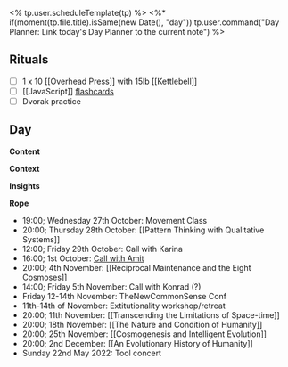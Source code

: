 <% tp.user.scheduleTemplate(tp) %>
<%* if(moment(tp.file.title).isSame(new Date(), "day")) tp.user.command("Day Planner: Link today's Day Planner to the current note") %>

## Rituals
- [ ] 1 x 10 [[Overhead Press]] with 15lb [[Kettlebell]]
- [ ] [[JavaScript]] [flashcards](https://flash.learnprogramming.online/home)
- [ ] Dvorak practice

## Day
**Content**

**Context**

**Insights**

**Rope**
- 19:00; Wednesday 27th October: Movement Class
- 20:00; Thursday 28th October: [[Pattern Thinking with Qualitative Systems]]
- 12:00; Friday 29th October: Call with Karina
- 16:00; 1st October: [Call with Amit](https://zoom.us/j/96475798664?pwd=QjlDYjNHN3RBNzdnWGpuNVI5OGtEQT09)
- 20:00; 4th November: [[Reciprocal Maintenance and the Eight Cosmoses]]
- 14:00; Friday 5th November: Call with Konrad (?)
- Friday 12-14th November: TheNewCommonSense Conf
- 11th-14th of November: Extitutionality workshop/retreat
- 20:00; 11th November: [[Transcending the Limitations of Space-time]]
- 20:00; 18th November: [[The Nature and Condition of Humanity]]
- 20:00; 25th November: [[Cosmogenesis and Intelligent Evolution]]
- 20:00; 2nd December: [[An Evolutionary History of Humanity]]
- Sunday 22nd May 2022: Tool concert